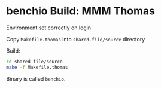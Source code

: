 # benchio Build: MMM Thomas

Environment set correctly on login

Copy ``Makefile.thomas`` into ``shared-file/source`` directory

Build:

```bash
cd shared-file/source
make -f Makefile.thomas
```

Binary is called ``benchio``.
